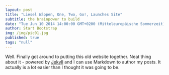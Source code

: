 ```yaml
---
layout: post
title: "Liesel Wäppen, One, Two, Go!, Launches Site"
subtitle: the brainpower to build
date: "Tue Jun 10 2014 14:00:00 GMT+0200 (Mitteleuropäische Sommerzeit)"
author: Start Bootstrap
img: /img/pic01.jpg
published: true
tags: "null"
---
```




Well. Finally got around to putting this old website together. 
Neat thing about it - powered by [Jekyll](http://jekyllrb.com) and I can use Markdown to author my posts. 
It actually is a lot easier than I thought it was going to be.
